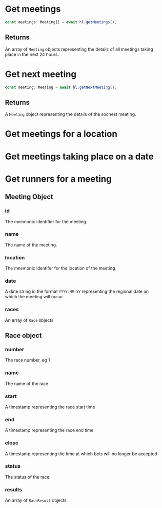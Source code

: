 # Get meetings

```ts
const meetings: Meeting[] = await hl.getMeetings();
```

## Returns

An array of `Meeting` objects representing the details of all meetings taking place in the next 24 hours.

# Get next meeting

```ts
const meeting: Meeting = await hl.getNextMeeting();
```

## Returns

A `Meeting` object representing the details of the soonest meeting.

# Get meetings for a location

# Get meetings taking place on a date

# Get runners for a meeting

## Meeting Object

### id

The mnemonic identifier for the meeting.

### name

The name of the meeting.

### location

The mnemonic identifer for the location of the meeting.

### date

A date string in the format `YYYY-MM-YY` representing the regional date on which the meeting will occur.

### races

An array of `Race` objects

## Race object

### number

The race number, eg 1

### name

The name of the race

### start

A timestamp representing the race start time

### end

A timestamp representing the race end time

### close

A timestamp representing the time at which bets will no longer be accepted

### status

The status of the race

### results

An array of `RaceResult` objects
